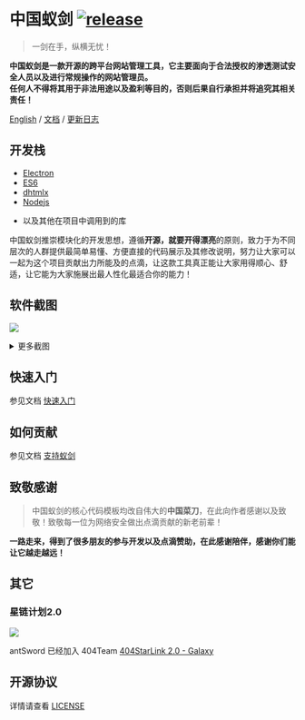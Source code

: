 # 中国蚁剑 [![release](https://img.shields.io/badge/release-v2.1.13-blue.svg?style=flat-square)][url-release]

> 一剑在手，纵横无忧！

**中国蚁剑是一款开源的跨平台网站管理工具，它主要面向于合法授权的渗透测试安全人员以及进行常规操作的网站管理员。**    
**任何人不得将其用于非法用途以及盈利等目的，否则后果自行承担并将追究其相关责任！**

[English][url-docen] / [文档][url-document] / [更新日志][url-changelog]

## 开发栈
 - [Electron][url-electron]
 - [ES6][url-es6]
 - [dhtmlx][url-dhtmlx]
 - [Nodejs][url-nodejs]
 * 以及其他在项目中调用到的库

中国蚁剑推崇模块化的开发思想，遵循**开源，就要开得漂亮**的原则，致力于为不同层次的人群提供最简单易懂、方便直接的代码展示及其修改说明，努力让大家可以一起为这个项目贡献出力所能及的点滴，让这款工具真正能让大家用得顺心、舒适，让它能为大家施展出最人性化最适合你的能力！

## 软件截图

![][url-mainui]

<details>

<summary>更多截图</summary>

![][url-filemanager]
![][url-terminal]
![][url-database]
![][url-pluginstore]

</details>

## 快速入门

参见文档 [快速入门][url-quickstart]

## 如何贡献

参见文档 [支持蚁剑][url-contribute]

## 致敬感谢
> 中国蚁剑的核心代码模板均改自伟大的**中国菜刀**，在此向作者感谢以及致敬！致敬每一位为网络安全做出点滴贡献的新老前辈！

**一路走来，得到了很多朋友的参与开发以及点滴赞助，在此感谢陪伴，感谢你们能让它越走越远！**

## 其它

### 星链计划2.0

![](https://github.com/knownsec/404StarLink-Project/raw/master/logo.png)

antSword 已经加入 404Team [404StarLink 2.0 - Galaxy](https://github.com/knownsec/404StarLink2.0-Galaxy)

## 开源协议

详情请查看 [LICENSE](./LICENSE)


[url-docen]: README.md
[url-changelog]: CHANGELOG.md
[url-document]: https://www.yuque.com/antswordproject/antsword/
[url-release]: https://github.com/AntSwordProject/AntSword/releases/
[url-electron]: http://electron.atom.io/
[url-es6]: http://es6.ruanyifeng.com/
[url-dhtmlx]: http://dhtmlx.com/
[url-nodejs]: https://nodejs.org/
[url-homepage]: http://uyu.us
[url-release]: https://github.com/AntSwordProject/AntSword/releases
[url-quickstart]: https://www.yuque.com/antswordproject/antsword/lmwppk
[url-contribute]: https://doc.u0u.us/zh-hans/contribute_docs.html
[url-mainui]: https://cdn.nlark.com/yuque/0/2021/png/1592179/1611820109032-b563426e-015c-4afe-a905-70e878fdcdb6.png
[url-filemanager]: https://cdn.nlark.com/yuque/0/2021/png/1592179/1611823243564-26e964c2-6d38-421a-8543-5f1f082a6bbd.png
[url-terminal]: https://cdn.nlark.com/yuque/0/2021/png/1592179/1611823538382-50fba630-3bd9-4205-b5dd-9cc054da79a8.png
[url-database]: https://cdn.nlark.com/yuque/0/2021/png/1592179/1611825612518-ca1c4fcc-98a6-4fa3-b55d-f25619c86380.png
[url-pluginstore]: https://cdn.nlark.com/yuque/0/2021/png/1592179/1611907520850-040bffb1-5bc3-4c1c-a8d1-1e69712f7684.png
